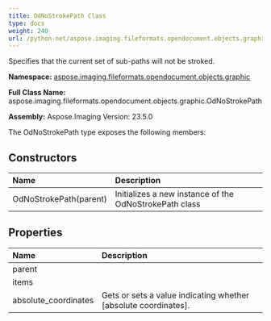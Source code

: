 ```yaml
---
title: OdNoStrokePath Class
type: docs
weight: 240
url: /python-net/aspose.imaging.fileformats.opendocument.objects.graphic/odnostrokepath/
---
```


Specifies that the current set of sub-paths will not be stroked.

**Namespace:** [aspose.imaging.fileformats.opendocument.objects.graphic](/imaging/python-net/aspose.imaging.fileformats.opendocument.objects.graphic/)

**Full Class Name:** aspose.imaging.fileformats.opendocument.objects.graphic.OdNoStrokePath

**Assembly:**  Aspose.Imaging Version: 23.5.0

The OdNoStrokePath type exposes the following members:
## **Constructors**
|**Name**|**Description**|
| :- | :- |
|OdNoStrokePath(parent)|Initializes a new instance of the OdNoStrokePath class|
## **Properties**
|**Name**|**Description**|
| :- | :- |
|parent|  |
|items|  |
|absolute_coordinates|Gets or sets a value indicating whether [absolute coordinates].|
